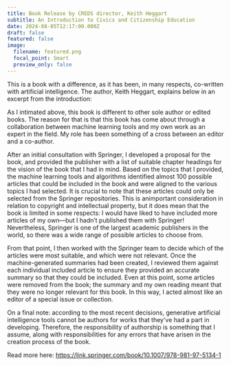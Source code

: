 ```yaml
---
title: Book Release by CREDS director, Keith Heggart
subtitle: An Introduction to Civics and Citizenship Education
date: 2024-08-05T12:17:00.000Z
draft: false
featured: false
image:
  filename: featured.png
  focal_point: Smart
  preview_only: false
---
```

This is a book with a difference, as it has been, in many respects, co-written with artificial intelligence. The author, Keith Heggart, explains below in an excerpt from the introduction: 

As I intimated above, this book is different to other sole author or edited books. The reason for that is that this book has come about through a collaboration between machine learning tools and my own work as an expert in the field. My role has been something of a cross between an editor and a co-author.

After an initial consultation with Springer, I developed a proposal for the book, and provided the publisher with a list of suitable chapter headings for the vision of the book that I had in mind. Based on the topics that I provided, the machine learning tools and algorithms identified almost 100 possible articles that could be included in the book and were aligned to the various topics I had selected. It is crucial to note that these articles could only be selected from the Springer repositories. This is animportant consideration in relation to copyright and intellectual property, but it does mean that the book is limited in some respects: I would have liked to have included more articles of my own—but I hadn’t published them with Springer! Nevertheless, Springer is one of the largest academic publishers in the world, so there was a wide range of possible articles to choose from.

From that point, I then worked with the Springer team to decide which of the articles were most suitable, and which were not relevant. Once the machine-generated summaries had been created, I reviewed them against each individual included article to ensure they provided an accurate summary so that they could be included. Even at this point, some articles were removed from the book; the summary and my own reading meant that they were no longer relevant for this book. In this way, I acted almost like an editor of a special issue or collection.

On a final note: according to the most recent decisions, generative artificial intelligence tools cannot be authors for works that they’ve had a part in developing. Therefore, the responsibility of authorship is something that I assume, along with responsibilities for any errors that have arisen in the creation process of the book.

Read more here: https://link.springer.com/book/10.1007/978-981-97-5134-1
